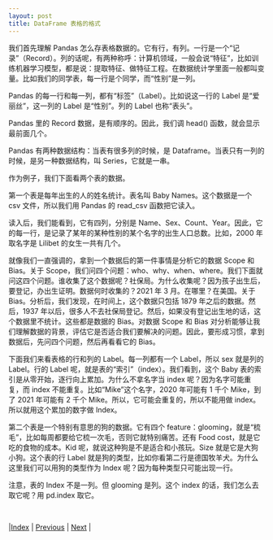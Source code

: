 ```yaml
---
layout: post
title: DataFrame 表格的格式
---
```


我们首先理解 Pandas 怎么存表格数据的。它有行，有列。一行是一个“记录”（Record）。列的话呢，有两种称呼：计算机领域，一般会说“特征”，比如训练机器学习模型，都是说：提取特征、做特征工程。在数据统计学里面一般都叫变量。比如我们的同学表，每一行是个同学，而“性别”是一列。

Pandas 的每一行和每一列，都有“标签”（Label）。比如说这一行的 Label 是“爱丽丝”，这一列的 Label 是“性别”。列的 Label 也称“表头”。

Pandas 里的 Record 数据，是有顺序的。因此，我们调 head() 函数，就会显示最前面几个。

Pandas 有两种数据结构：当表有很多列的时候，是 Dataframe。当表只有一列的时候，是另一种数据结构，叫 Series，它就是一串。

作为例子，我们下面看两个表的数据。

第一个表是每年出生的人的姓名统计。表名叫 Baby Names。这个数据是一个 csv 文件，所以我们用 Pandas 的 read_csv 函数把它读入。

读入后，我们能看到，它有四列，分别是 Name、Sex、Count、Year。因此，它的每一行，是记录了某年的某种性别的某个名字的出生人口总数。比如，2000 年取名字是 Lilibet 的女生一共有几个。

就像我们一直强调的，拿到一个数据后的第一件事情是分析它的数据 Scope 和 Bias。关于 Scope，我们问四个问题：who、why、when、where。我们下面就问这四个问题。谁收集了这个数据呢？社保局。为什么收集呢？因为孩子出生后，要登记，办出生证明。数据何时收集的？2021 年 3 月。在哪里？在美国。关于 Bias。分析后，我们发现，在时间上，这个数据只包括 1879 年之后的数据。然后，1937 年以后，很多人不去社保局登记。然后，如果没有登记出生地的话，这个数据里不统计。这些都是数据的 Bias。对数据 Scope 和 Bias 对分析能够让我们理解数据的背景，评估它是否适合我们要解决的问题。因此，要形成习惯，拿到数据后，先问四个问题，然后再看看它的 Bias。

下面我们来看表格的行和列的 Label。每一列都有一个 Label，所以 sex 就是列的 Label。行的 Label 呢，就是表的“索引”（index）。我们看到，这个 Baby 表的索引是从零开始，逐行向上累加。为什么不拿名字当 index 呢？因为名字可能重复，而 index 不能重复。比如“Mike”这个名字，2020 年可能有 1 千个 Mike，到了 2021 年可能有 2 千个 Mike。所以，它可能会重复的，所以不能用做 index。所以就用这个累加的数字做 Index。

第二个表是一个特别有意思的狗的数据。它有四个 feature：glooming，就是“梳毛”，比如每周都要给它梳一次毛，否则它就特别痛苦。还有 Food cost，就是它吃的食物的成本。Kid 呢，就说这种狗是不是适合和小孩玩。Size 就是它是大狗小狗。这个表的行 Label 就是狗的类型，比如你看第二行是德国牧羊犬。为什么这里我们可以用狗的类型作为 Index 呢？因为每种类型只可能出现一行。

注意，表的 Index 不是一列。但 glooming 是列。这个 index 的话，我们怎么去取它呢？用 pd.index 取它。

<br/>

|[Index](../) | [Previous](1-3-tool) | [Next](3-5-subset) |

